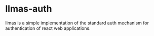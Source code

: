 # llmas-auth

llmas is a simple implementation of the standard auth mechanism for authentication of react web applications.
